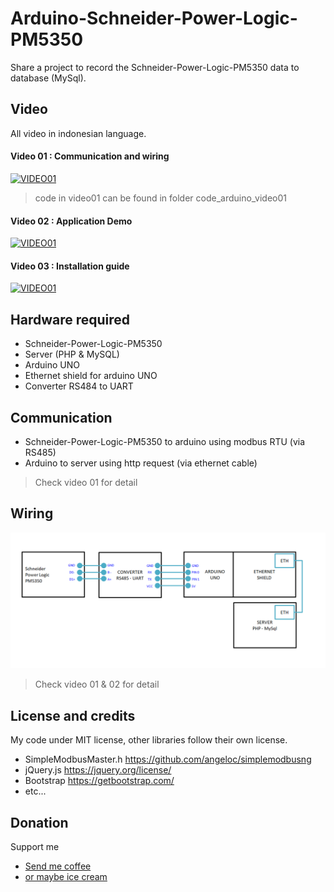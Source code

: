 # Arduino-Schneider-Power-Logic-PM5350

Share a project to record the Schneider-Power-Logic-PM5350 data to database (MySql).

## Video
All video in indonesian language.
#### Video 01 : Communication and wiring
[![VIDEO01](http://img.youtube.com/vi/SQy2AJfB5v8/0.jpg)](https://youtu.be/SQy2AJfB5v8)
> code in video01 can be found in folder code_arduino_video01 
> 
#### Video 02 : Application Demo
[![VIDEO01](http://img.youtube.com/vi/AGjSCudvQ30/0.jpg)](https://youtu.be/AGjSCudvQ30)

#### Video 03 : Installation guide
[![VIDEO01](http://img.youtube.com/vi/jyJJ7BVtf-0/0.jpg)](https://youtu.be/jyJJ7BVtf-0)

## Hardware required
- Schneider-Power-Logic-PM5350
- Server (PHP & MySQL)
- Arduino UNO
- Ethernet shield for arduino UNO
- Converter RS484 to UART

## Communication
- Schneider-Power-Logic-PM5350 to arduino using modbus RTU (via RS485)
- Arduino to server using http request (via ethernet cable)
> Check video 01 for detail   

## Wiring
![wiring](wiring.png)
>  Check video 01 & 02 for detail   


## License and credits
My code under MIT license, other libraries follow their own license.
- SimpleModbusMaster.h https://github.com/angeloc/simplemodbusng
- jQuery.js https://jquery.org/license/
- Bootstrap https://getbootstrap.com/
- etc...

## Donation  
Support me  
- [Send me coffee](https://sociabuzz.com/fahroniganteng/tribe)
- [or maybe ice cream](https://trakteer.id/fahroniganteng/tip) 
